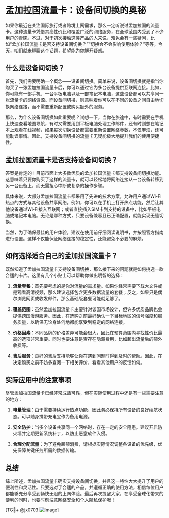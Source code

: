 # 孟加拉国流量卡：设备间切换的奥秘

如果你最近在关注国际旅行或者跨境上网需求，那么一定听说过孟加拉国的流量卡。这种流量卡凭借其高性价比和覆盖广泛的网络服务，在全球范围内受到了不少用户的青睐。不过，对于初次接触这类产品的人来说，难免会有一些疑问，比如“孟加拉国流量卡是否支持设备间切换？”“切换会不会影响使用体验？”等等。今天，咱们就来聊聊这个话题，希望能为你解开疑惑。

## 什么是设备间切换？

首先，我们需要明确一个概念——设备间切换。简单来说，设备间切换就是指当你购买了一张孟加拉国流量卡后，你可以通过它为多台设备提供互联网连接。比如，你可能有一部手机、一台平板电脑以及一部笔记本电脑，这些设备都可以共享同一张流量卡的网络资源。而设备间切换，则意味着你可以在不同的设备之间自由地切换网络连接，而不需要重新配置或购买额外的服务。

那么，为什么设备间切换如此重要呢？试想一下，当你在旅途中，有时需要在手机上快速查看地图导航，有时又需要用到平板电脑处理工作邮件，还有时则想在笔记本上观看在线视频，如果每次切换设备都需要重新设置网络参数，不仅麻烦，还可能耽误事情。因此，支持设备间切换的流量卡无疑能极大地提升我们的使用便捷性。

## 孟加拉国流量卡是否支持设备间切换？

答案是肯定的！目前市面上大多数优质的孟加拉国流量卡都支持设备间切换功能。这意味着只要你购买了这样的流量卡，就可以轻松地将网络连接从一台设备转移到另一台设备上，而无需担心中断或复杂的操作步骤。

具体来说，大部分孟加拉国流量卡都采用了先进的技术方案，允许用户通过Wi-Fi热点的方式与其他设备共享网络。例如，你可以在手机上打开热点功能，然后让其他设备通过Wi-Fi接入互联网；或者直接插入SIM卡到支持的设备中，比如平板电脑或笔记本电脑。无论是哪种方式，只要设备兼容且已正确配置，就能实现无缝切换。

当然，为了确保最佳的用户体验，建议在使用前仔细阅读说明书，并按照官方指南进行设置。这样不仅能保证网络连接的稳定性，还能避免不必要的麻烦。

## 如何选择适合自己的孟加拉国流量卡？

既然知道了孟加拉国流量卡支持设备间切换，那么接下来的问题就是如何挑选一款合适的卡片。这里有几个小贴士可以帮助你做出明智的选择：

1. **流量套餐**：首先要考虑的是你对流量的需求量。如果你经常需要下载大文件或是观看高清视频，那么建议选择包含更多数据流量的套餐；反之，如果只是偶尔浏览网页或收发邮件，那么基础版套餐可能就足够了。

2. **覆盖范围**：虽然孟加拉国流量卡主要针对该国市场设计，但许多优质品牌也会提供跨国漫游服务。因此，在选购之前最好确认一下目标地区的信号强度和服务质量，以确保无论身处何地都能享受到稳定的网络连接。

3. **价格因素**：不同品牌的价格差异可能会很大，因此在预算范围内寻找性价比最高的选项非常重要。同时也要注意是否存在隐藏费用，比如超出流量后的额外收费等。

4. **售后服务**：良好的售后支持能够让你在遇到问题时得到及时的帮助。因此，在决定购买之前不妨多查阅一下相关评价，看看其他用户的反馈如何。

## 实际应用中的注意事项

尽管孟加拉国流量卡已经非常成熟可靠，但在实际使用过程中还是有一些需要注意的地方：

1. **电量管理**：由于需要持续运行热点功能，因此务必保持所有设备的良好续航状态。可以随身携带充电宝作为备用电源。

2. **安全防护**：当多个设备共享同一个网络时，存在一定的安全隐患。建议开启防火墙并定期更新系统补丁，以防止恶意软件入侵。

3. **合理分配流量**：为了避免超额消费，请根据实际情况调整各设备的优先级，优先保障关键任务所需的数据传输。

## 总结

综上所述，孟加拉国流量卡确实支持设备间切换，并且这一特性大大提升了用户的便利性和灵活性。只要选对了合适的产品，并遵循正确的使用方法，相信每位用户都能够充分享受到畅快无阻的上网体验。最后再次提醒大家，在享受全球化带来的便利的同时，也要时刻注意网络安全和个人隐私保护哦！

[TG💪+ @jx0703 ![Image](https://github.com/user-attachments/assets/dbca1d08-cadb-493c-b0ec-ad6f7a83f270)]